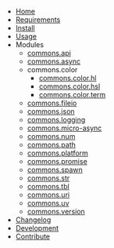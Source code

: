 <!-- markdownlint-disable MD001 MD013 MD034 MD033 MD051 MD041 -->

- [Home](/)
- [Requirements](/requirements.md)
- [Install](/install.md)
- [Usage](/usage.md)
- Modules
  - [commons.api](commons_api.md)
  - [commons.async](commons_async.md)
  - commons.color
    - [commons.color.hl](commons_color_hl.md)
    - [commons.color.hsl](commons_color_hsl.md)
    - [commons.color.term](commons_color_term.md)
  - [commons.fileio](commons_fileio.md)
  - [commons.json](commons_json.md)
  - [commons.logging](commons_logging.md)
  - [commons.micro-async](commons_micro_async.md)
  - [commons.num](commons_num.md)
  - [commons.path](commons_path.md)
  - [commons.platform](commons_platform.md)
  - [commons.promise](commons_promise.md)
  - [commons.spawn](commons_spawn.md)
  - [commons.str](commons_str.md)
  - [commons.tbl](commons_tbl.md)
  - [commons.uri](commons_uri.md)
  - [commons.uv](commons_uv.md)
  - [commons.version](commons_version.md)
- [Changelog](/CHANGELOG.md)
- [Development](/development.md)
- [Contribute](/contribute.md)
